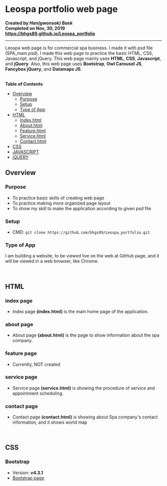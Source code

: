 # Leospa portfolio web page

**Created by _Han(gwonsok) Baek_**  
**Completed on Nov, 30, 2019**  
**https://bhgs89.github.io/Leospa_portfolio**

---

Leospa web page is for commercial spa business. I made it with psd file (SPA_main.psd).
I made this web page to practice the basic HTML, CSS, Javascript, and jQuery.
This web page mainly uses **HTML**, **CSS**, **Javascript**, and **jQuery**.
Also, this web page uses **Bootstrap**, **Owl Carousel JS**, **Fancybox jQuery**, and **Datamaps JS**.  
<br />

**Table of Contents**

- [Overview](#overview)
  - [Purpose](#purpose)
  - [Setup](#setup)
  - [Type of App](#type-of-app)
- [HTML](#html)
  - [Index.html](#index-page)
  - [About.html](#about-page)
  - [Feature.html](#feature-page)
  - [Service.html](#service-page)
  - [Contact.html](#contact-page)
- [CSS](#css)
- [JAVASCRIPT](#javascript)
- [jQUERY](#jquery)

## Overview

### Purpose

- To practice basic skills of creating web page
- To practice making more organized page layout
- To show my skill to make the application according to given psd file

### Setup

- CMD: `git clone https://github.com/bhgs89/Leospa_portfolio.git`

### Type of App

I am building a website, to be viewed live on the web at GitHub page, and it will be viewed in a web browser, like Chrome.

<br />

## HTML

### index page

- Index page **(index.html)** is the main home page of the application.

### about page

- About page **(about.html)** is the page to show information about the spa company.

### feature page

- Currently, NOT created

### service page

- Service page **(service.html)** is showing the procedure of service and appointment scheduling.

### contact page

- Contact page **(contact.html)** is showing about Spa company's contact information, and it shows world map

<br>

## CSS

### Bootstrap

- Version: **v4.3.1**
- [Bootstrap page](https://getbootstrap.com/)
